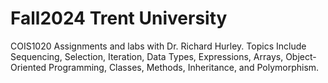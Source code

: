 # Fall2024 Trent University 
COIS1020 Assignments and labs with Dr. Richard Hurley. Topics Include Sequencing, Selection, Iteration, Data Types, Expressions, Arrays, Object-Oriented Programming, Classes, Methods, Inheritance, and Polymorphism.
